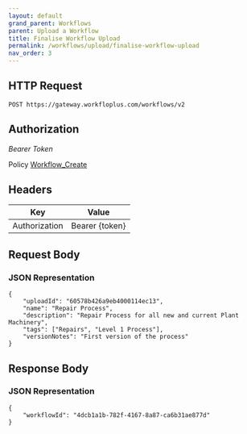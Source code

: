 ```yaml
---
layout: default
grand_parent: Workflows
parent: Upload a Workflow
title: Finalise Workflow Upload
permalink: /workflows/upload/finalise-workflow-upload
nav_order: 3
---
```



## HTTP Request

```
POST https://gateway.workfloplus.com/workflows/v2
```

## Authorization

*Bearer Token*

Policy
[Workflow_Create]({{site.url}}{{site.baseurl}}/authentication/policies#workflow_create)

## Headers

| Key     | Value        |
| ----------- | ----------- |
| Authorization | Bearer {token}      |


## Request Body
### JSON Representation
```
{
    "uploadId": "60578b426a9eb4000114ec13",
    "name": "Repair Process",
    "description": "Repair Process for all new and current Plant Machinery",
    "tags": ["Repairs", "Level 1 Process"],
    "versionNotes": "First version of the process"
}
```


## Response Body
### JSON Representation
```
{
    "workflowId": "4dcb1a1b-782f-4167-8a87-ca6b31ae877d"
}
```